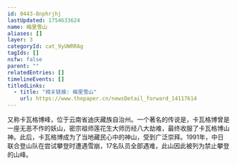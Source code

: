 ```yaml
---
id: 0443-8nphrjhj
lastUpdated: 1754633624
name: 梅里雪山
aliases: []
layer: 3
categoryId: cat_9yUWRRAg
tagIds: []
nsfw: false
parent: ""
relatedEntries: []
timelineEvents: []
titledLinks:
  - title: "相关链接: 梅里雪山"
    url: https://www.thepaper.cn/newsDetail_forward_14117614
---
```


又称卡瓦格博峰，位于云南省迪庆藏族自治州。一个著名的传说是，卡瓦格博曾是一座无恶不作的妖山，密宗祖师莲花生大师历经八大劫难，最终收服了卡瓦格博山神。此后，卡瓦格博成为了当地藏民心中的神山，受到广泛崇拜。1991年，中日联合登山队在尝试攀登时遭遇雪崩，17名队员全部遇难，此山因此被列为禁止攀登的山峰。